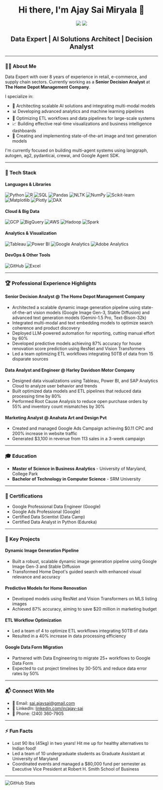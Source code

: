 # <div align="center">Hi there, I'm Ajay Sai Miryala 👋 </div>

<div align="center">
  <a href="https://www.linkedin.com/in/ajay-sai/"><img src="https://img.shields.io/badge/LinkedIn-0077B5?style=for-the-badge&logo=linkedin&logoColor=white"/></a>
  <a href="mailto:sai.ajaysai@gmail.com"><img src="https://img.shields.io/badge/Gmail-D14836?style=for-the-badge&logo=gmail&logoColor=white"/></a>
</div>

## <div align="center">Data Expert | AI Solutions Architect | Decision Analyst</div>

---

### 👨‍💻 About Me

Data Expert with over 8 years of experience in retail, e-commerce, and supply chain sectors. Currently working as a **Senior Decision Analyst** at **The Home Depot Management Company**.

I specialize in:
- 🧠 Architecting scalable AI solutions and integrating multi-modal models
- 📊 Developing advanced analytics and machine learning pipelines
- 🔄 Optimizing ETL workflows and data pipelines for large-scale systems
- 📈 Building effective real-time visualizations and business intelligence dashboards
- 🤖 Creating and implementing state-of-the-art image and text generation models

I'm currently focused on building multi-agent systems using langgraph, autogen, ag2, pydanticai, crewai, and Google Agent SDK.

---

### 🔧 Tech Stack

#### Languages & Libraries
![Python](https://img.shields.io/badge/Python-FFD43B?style=for-the-badge&logo=python&logoColor=blue)
![R](https://img.shields.io/badge/R-276DC3?style=for-the-badge&logo=r&logoColor=white)
![SQL](https://img.shields.io/badge/SQL-4479A1?style=for-the-badge&logo=postgresql&logoColor=white)
![Pandas](https://img.shields.io/badge/Pandas-2C2D72?style=for-the-badge&logo=pandas&logoColor=white)
![NLTK](https://img.shields.io/badge/NLTK-3776AB?style=for-the-badge&logo=python&logoColor=white)
![NumPy](https://img.shields.io/badge/NumPy-013243?style=for-the-badge&logo=numpy&logoColor=white)
![Scikit-learn](https://img.shields.io/badge/scikit_learn-F7931E?style=for-the-badge&logo=scikit-learn&logoColor=white)
![Matplotlib](https://img.shields.io/badge/Matplotlib-3776AB?style=for-the-badge&logo=python&logoColor=white)
![Plotly](https://img.shields.io/badge/Plotly-239120?style=for-the-badge&logo=plotly&logoColor=white)
![DAX](https://img.shields.io/badge/DAX-F2C811?style=for-the-badge&logo=power-bi&logoColor=black)

#### Cloud & Big Data
![GCP](https://img.shields.io/badge/Google_Cloud-4285F4?style=for-the-badge&logo=google-cloud&logoColor=white)
![BigQuery](https://img.shields.io/badge/BigQuery-4285F4?style=for-the-badge&logo=google-cloud&logoColor=white)
![AWS](https://img.shields.io/badge/AWS-232F3E?style=for-the-badge&logo=amazon-aws&logoColor=white)
![Hadoop](https://img.shields.io/badge/Hadoop-FDEE21?style=for-the-badge&logo=apache-hadoop&logoColor=black)
![Spark](https://img.shields.io/badge/Spark-E25A1C?style=for-the-badge&logo=apache-spark&logoColor=white)

#### Analytics & Visualization
![Tableau](https://img.shields.io/badge/Tableau-E97627?style=for-the-badge&logo=Tableau&logoColor=white)
![Power BI](https://img.shields.io/badge/Power_BI-F2C811?style=for-the-badge&logo=powerbi&logoColor=black)
![Google Analytics](https://img.shields.io/badge/Google%20Analytics-E37400?style=for-the-badge&logo=google%20analytics&logoColor=white)
![Adobe Analytics](https://img.shields.io/badge/Adobe%20Analytics-FF0000?style=for-the-badge&logo=adobe&logoColor=white)

#### DevOps & Other Tools
![GitHub](https://img.shields.io/badge/GitHub-100000?style=for-the-badge&logo=github&logoColor=white)
![Excel](https://img.shields.io/badge/Excel-217346?style=for-the-badge&logo=microsoft-excel&logoColor=white)

---

### 🏆 Professional Experience Highlights

#### Senior Decision Analyst @ The Home Depot Management Company
- Architected a scalable dynamic image generation pipeline using state-of-the-art vision models (Google Image Gen-3, Stable Diffusion) and advanced text generation models (Gemini-1.5 Pro, Text-Bison-32k)
- Integrated multi-modal and text embedding models to optimize search coherence and product discovery
- Deployed LLM-powered automation for reporting, cutting manual effort by 60%
- Developed predictive models achieving 87% accuracy for house renovation score prediction using ResNet and Vision Transformers
- Led a team optimizing ETL workflows integrating 50TB of data from 15 disparate sources

#### Data Analyst and Engineer @ Harley Davidson Motor Company
- Designed data visualizations using Tableau, Power BI, and SAP Analytics Cloud to analyze user behavior and trends
- Built optimized data models and ETL pipelines that reduced data processing time by 80%
- Performed Root Cause Analysis to reduce open purchase orders by 55% and inventory count mismatches by 30%

#### Marketing Analyst @ Anahata Art and Design Pvt
- Created and managed Google Ads Campaign achieving $0.11 CPC and 200% increase in website traffic
- Generated $3,100 in revenue from 113 sales in a 3-week campaign

---

### 🎓 Education
- **Master of Science in Business Analytics** - University of Maryland, College Park
- **Bachelor of Technology in Computer Science** - SRM University

---

### 📜 Certifications
- Google Professional Data Engineer (Google)
- Google Ads Professional (Google)
- Certified Data Scientist (Data Camp)
- Certified Data Analyst in Python (Edureka)

---

### 🚀 Key Projects

#### Dynamic Image Generation Pipeline
- Built a robust, scalable dynamic image generation pipeline using Google Image Gen-3 and Stable Diffusion
- Transformed Home Depot's guided search with enhanced visual relevance and accuracy

#### Predictive Models for Home Renovation
- Developed models using ResNet and Vision Transformers on MLS listing images
- Achieved 87% accuracy, aiming to save $20 million in marketing budget

#### ETL Workflow Optimization
- Led a team of 4 to optimize ETL workflows integrating 50TB of data
- Resulted in a 40% increase in data processing efficiency

#### Google Data Form Migration
- Partnered with Data Engineering to migrate 25+ workflows to Google Data Form
- Expected to cut project timelines by 30-50% and reduce data error rates by 50%

---

### 📬 Connect With Me
- 📧 Email: [sai.ajaysai@gmail.com](mailto:sai.ajaysai@gmail.com)
- 🔗 LinkedIn: [linkedin.com/in/ajay-sai](https://www.linkedin.com/in/ajay-sai/)
- 📱 Phone: (240) 360-7905

---

### ⚡ Fun Facts
- Lost 90 lbs (45kg) in two years! Hit me up for healthy alternatives to Indian food!
- Led a team of 10 undergraduate students as Graduate Assistant at University of Maryland
- Coordinated events and managed a $80,000 fund per semester as Executive Vice President at Robert H. Smith School of Business

---

![GitHub Stats](https://github-readme-stats.vercel.app/api?username=ajay-sai&show_icons=true&theme=radical)

<!--
**ajay-sai/ajay-sai** is a ✨ _special_ ✨ repository because its `README.md` (this file) appears on your GitHub profile.
-->
